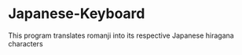 # Japanese-Keyboard
This program translates romanji into its respective Japanese hiragana characters
